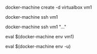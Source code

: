 docker-machine create -d virtualbox vm1

docker-machine ssh vm1

docker-machine ssh vm1 "..."

eval $(docker-machine env vm1)

eval $(docker-machine env -u)
